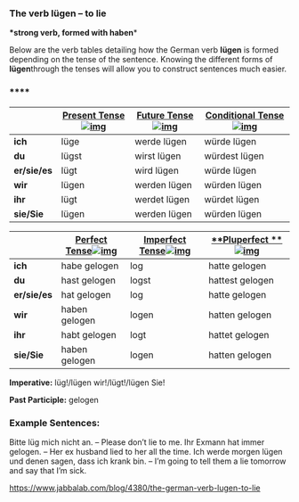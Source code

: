 ### The verb lügen – to lie

**\*strong verb, formed with haben***

Below are the verb tables detailing how the German verb **lügen** is formed depending on the tense of the sentence. Knowing the different forms of **lügen**through the tenses will allow you to construct sentences much easier.

### ****

|               | [**Present Tense**![img](https://www.jabbalab.com/images/qm.jpg)](http://www.jabbalab.com/blog/880/how-german-verbs-work-in-the-present-tense-part-1) | [**Future Tense**![img](https://www.jabbalab.com/images/qm.jpg)](http://www.jabbalab.com/blog/1126/german-future-tense-and-how-to-use-it) | [**Conditional Tense**![img](https://www.jabbalab.com/images/qm.jpg)](http://www.jabbalab.com/blog/1160/german-conditional-tense-what-it-is-and-how-to-use-it) |
| ------------- | ---------------------------------------- | ---------------------------------------- | ---------------------------------------- |
| **ich**       | lüge                                     | werde lügen                              | würde lügen                              |
| **du**        | lügst                                    | wirst lügen                              | würdest lügen                            |
| **er/sie/es** | lügt                                     | wird lügen                               | würde lügen                              |
| **wir**       | lügen                                    | werden lügen                             | würden lügen                             |
| **ihr**       | lügt                                     | werdet lügen                             | würdet lügen                             |
| **sie/Sie**   | lügen                                    | werden lügen                             | würden lügen                             |

 

|               | [Perfect Tense![img](https://www.jabbalab.com/images/qm.jpg)](http://www.jabbalab.com/blog/1011/past-tense-german-how-to-talk-about-the-past-in-german) | [**Imperfect Tense**![img](https://www.jabbalab.com/images/qm.jpg)](http://www.jabbalab.com/blog/1028/past-tense-german-the-imperfect-tense) | [**Pluperfect **![img](https://www.jabbalab.com/images/qm.jpg)](http://www.jabbalab.com/blog/1207/german-past-tense-%E2%80%93-the-pluperfect-tense) |
| ------------- | ---------------------------------------- | ---------------------------------------- | ---------------------------------------- |
| **ich**       | habe gelogen                             | log                                      | hatte gelogen                            |
| **du**        | hast gelogen                             | logst                                    | hattest gelogen                          |
| **er/sie/es** | hat gelogen                              | log                                      | hatte gelogen                            |
| **wir**       | haben gelogen                            | logen                                    | hatten gelogen                           |
| **ihr**       | habt gelogen                             | logt                                     | hattet gelogen                           |
| **sie/Sie**   | haben gelogen                            | logen                                    | hatten gelogen                           |

**Imperative:** lüg!/lügen wir!/lügt!/lügen Sie!

**Past Participle:** gelogen

### Example Sentences:

Bitte lüg mich nicht an. – Please don’t lie to me.
Ihr Exmann hat immer gelogen. – Her ex husband lied to her all the time.
Ich werde morgen lügen und denen sagen, dass ich krank bin. – I’m going to tell them a lie tomorrow and say that I’m sick.



https://www.jabbalab.com/blog/4380/the-german-verb-lugen-to-lie